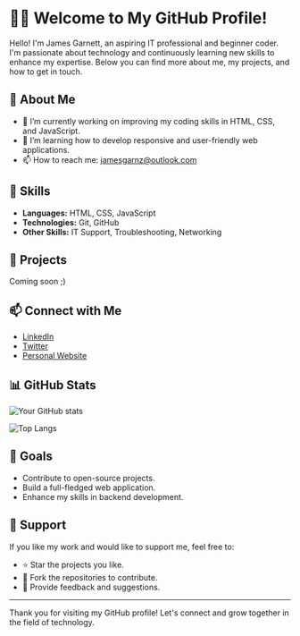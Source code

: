 # 👨‍💻 Welcome to My GitHub Profile!

Hello! I'm James Garnett, an aspiring IT professional and beginner coder. I'm passionate about technology and continuously learning new skills to enhance my expertise. Below you can find more about me, my projects, and how to get in touch.

## 🚀 About Me

- 🔭 I’m currently working on improving my coding skills in HTML, CSS, and JavaScript.
- 🌱 I’m learning how to develop responsive and user-friendly web applications.
- 📫 How to reach me: [jamesgarnz@outlook.com](mailto:jamesgarnz@outlook.com)

## 💼 Skills

- **Languages:** HTML, CSS, JavaScript
- **Technologies:** Git, GitHub
- **Other Skills:** IT Support, Troubleshooting, Networking

## 📂 Projects

Coming soon ;) 

## 📫 Connect with Me

- [LinkedIn](https://www.linkedin.com/in/jgarnz/)
- [Twitter](https://twitter.com/jamesgarnz)
- [Personal Website](https://comingsoon.com)

## 📊 GitHub Stats

![Your GitHub stats](https://github-readme-stats.vercel.app/api?username=jamesgarnz&show_icons=true&theme=radical)

![Top Langs](https://github-readme-stats.vercel.app/api/top-langs/?username=jamesgarnz&layout=compact&theme=radical)

## 🎯 Goals

- Contribute to open-source projects.
- Build a full-fledged web application.
- Enhance my skills in backend development.

## 🤝 Support

If you like my work and would like to support me, feel free to:

- ⭐️ Star the projects you like.
- 🍴 Fork the repositories to contribute.
- 💬 Provide feedback and suggestions.

---

Thank you for visiting my GitHub profile! Let's connect and grow together in the field of technology.
